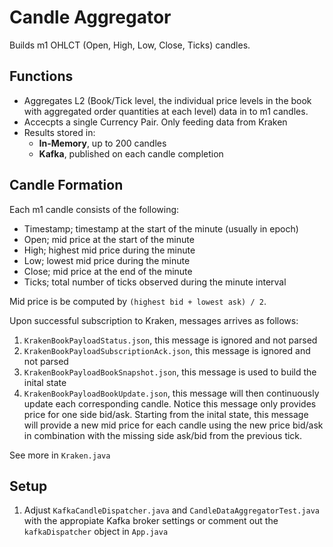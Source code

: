 # Candle Aggregator 

Builds m1 OHLCT (Open, High, Low, Close, Ticks) candles. 

## Functions

- Aggregates L2 (Book/Tick level, the individual price levels in the book with aggregated order quantities at each level) data in to m1 candles. 
- Accecpts a single Currency Pair. Only feeding data from Kraken 
- Results stored in: 
    - **In-Memory**, up to 200 candles
    - **Kafka**, published on each candle completion 

## Candle Formation 

Each m1 candle consists of the following: 
- Timestamp; timestamp at the start of the minute (usually in epoch)
- Open; mid price at the start of the minute
- High; highest mid price during the minute
- Low; lowest mid price during the minute
- Close; mid price at the end of the minute
- Ticks; total number of ticks observed during the minute interval

Mid price is be computed by `(highest bid + lowest ask) / 2`.

Upon successful subscription to Kraken, messages arrives as follows: 
1. `KrakenBookPayloadStatus.json`, this message is ignored and not parsed
2. `KrakenBookPayloadSubscriptionAck.json`, this message is ignored and not parsed
3. `KrakenBookPayloadBookSnapshot.json`, this message is used to build the inital state 
4. `KrakenBookPayloadBookUpdate.json`, this message will then continuously update each corresponding candle. Notice this message only provides price for one side bid/ask. Starting from the inital state, this message will provide a new mid price for each candle using the new price bid/ask in combination with the missing side ask/bid from the previous tick. 

See more in `Kraken.java`

## Setup

1. Adjust `KafkaCandleDispatcher.java` and `CandleDataAggregatorTest.java` with the appropiate Kafka broker settings or comment out the `kafkaDispatcher` object in `App.java`
